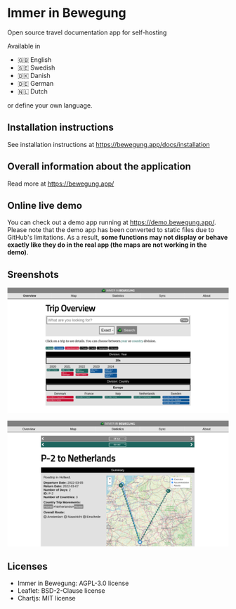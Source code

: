 # Immer in Bewegung 
Open source travel documentation app for self-hosting

Available in
* 🇬🇧 English
* 🇸🇪 Swedish
* 🇩🇰 Danish
* 🇩🇪 German
* 🇳🇱 Dutch

or define your own language.

## Installation instructions
See installation instructions at https://bewegung.app/docs/installation

## Overall information about the application
Read more at https://bewegung.app/

## Online live demo
You can check out a demo app running at https://demo.bewegung.app/. Please note that the demo app has been converted to static files due to GitHub's limitations. As a result, **some functions may not display or behave exactly like they do in the real app (the maps are not working in the demo)**.

## Sreenshots
![img](iib-overview.png)

![img](iib-events.png)

## Licenses
* Immer in Bewegung: AGPL-3.0 license
* Leaflet: BSD-2-Clause license
* Chartjs: MIT license
